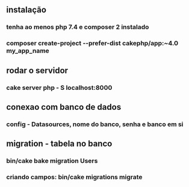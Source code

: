 ## instalação 
### tenha ao menos php 7.4 e composer 2 instalado

### composer create-project --prefer-dist cakephp/app:~4.0 my_app_name

## rodar o servidor
### cake server php - S localhost:8000

## conexao com banco de dados
### config - Datasources, nome do banco, senha e banco em si
## migration - tabela no banco
###  bin/cake bake  migration Users
### criando campos:  bin/cake  migrations migrate

##
###
